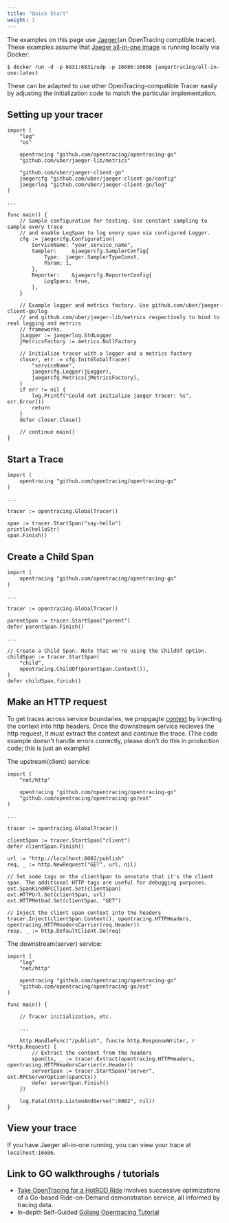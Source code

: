 ```yaml
---
title: "Quick Start"
weight: 1
---
```


The examples on this page use [Jaeger](https://github.com/jaegertracing/jaeger-client-go)(an OpenTracing comptible tracer). These examples assume that [Jaeger all-in-one image](https://github.com/jaegertracing/jaeger) is running locally via Docker:

`$ docker run -d -p 6831:6831/udp -p 16686:16686 jaegertracing/all-in-one:latest`

These can be adapted to use other OpenTracing-compatible Tracer easily by adjusting the initialization code to match the particular implementation.

## Setting up your tracer

```golang
import (
    "log"
    "os"

    opentracing "github.com/opentracing/opentracing-go"
    "github.com/uber/jaeger-lib/metrics"

    "github.com/uber/jaeger-client-go"
    jaegercfg "github.com/uber/jaeger-client-go/config"
    jaegerlog "github.com/uber/jaeger-client-go/log"
)

...

func main() {
    // Sample configuration for testing. Use constant sampling to sample every trace
    // and enable LogSpan to log every span via configured Logger.
    cfg := jaegercfg.Configuration{
        ServiceName: "your_service_name",
        Sampler:     &jaegercfg.SamplerConfig{
            Type:  jaeger.SamplerTypeConst,
            Param: 1,
        },
        Reporter:    &jaegercfg.ReporterConfig{
            LogSpans: true,
        },
    }

    // Example logger and metrics factory. Use github.com/uber/jaeger-client-go/log
    // and github.com/uber/jaeger-lib/metrics respectively to bind to real logging and metrics
    // frameworks.
    jLogger := jaegerlog.StdLogger
    jMetricsFactory := metrics.NullFactory

    // Initialize tracer with a logger and a metrics factory
    closer, err := cfg.InitGlobalTracer(
        "serviceName",
        jaegercfg.Logger(jLogger),
        jaegercfg.Metrics(jMetricsFactory),
    )
    if err != nil {
        log.Printf("Could not initialize jaeger tracer: %s", err.Error())
        return
    }
    defer closer.Close()

    // continue main()
}
```

## Start a Trace

```golang
import (
    opentracing "github.com/opentracing/opentracing-go"
)

...

tracer := opentracing.GlobalTracer()

span := tracer.StartSpan("say-hello")
println(helloStr)
span.Finish()
```

## Create a Child Span

```golang
import (
    opentracing "github.com/opentracing/opentracing-go"
)

...

tracer := opentracing.GlobalTracer()

parentSpan := tracer.StartSpan("parent")
defer parentSpan.Finish()

...

// Create a Child Span. Note that we're using the ChildOf option.
childSpan := tracer.StartSpan(
    "child",
    opentracing.ChildOf(parentSpan.Context()),
)
defer childSpan.finish()
```

## Make an HTTP request

To get traces across service boundaries, we propgagte [context](https://golang.org/pkg/context/) by injecting the context into http headers. Once the downstream service recieves the http request, it must extract the context and continue the trace. (The code example doesn't handle errors correctly, please don't do this in production code; this is just an example)

The upstream(client) service:

```golang
import (
    "net/http"

    opentracing "github.com/opentracing/opentracing-go"
    "github.com/opentracing/opentracing-go/ext"
)

...

tracer := opentracing.GlobalTracer()

clientSpan := tracer.StartSpan("client")
defer clientSpan.Finish()

url := "http://localhost:8082/publish"
req, _ := http.NewRequest("GET", url, nil)

// Set some tags on the clientSpan to annotate that it's the client span. The additional HTTP tags are useful for debugging purposes.
ext.SpanKindRPCClient.Set(clientSpan)
ext.HTTPUrl.Set(clientSpan, url)
ext.HTTPMethod.Set(clientSpan, "GET")

// Inject the client span context into the headers
tracer.Inject(clientSpan.Context(), opentracing.HTTPHeaders, opentracing.HTTPHeadersCarrier(req.Header))
resp, _ := http.DefaultClient.Do(req)
```

The downstream(server) service:

```golang
import (
    "log"
    "net/http"

    opentracing "github.com/opentracing/opentracing-go"
    "github.com/opentracing/opentracing-go/ext"
)

func main() {

    // Tracer initialization, etc.

    ...

    http.HandleFunc("/publish", func(w http.ResponseWriter, r *http.Request) {
        // Extract the context from the headers
        spanCtx, _ := tracer.Extract(opentracing.HTTPHeaders, opentracing.HTTPHeadersCarrier(r.Header))
        serverSpan := tracer.StartSpan("server", ext.RPCServerOption(spanCtx))
        defer serverSpan.Finish()
    })

    log.Fatal(http.ListenAndServe(":8082", nil))
}
```

## View your trace

If you have Jaeger all-in-one running, you can view your trace at `localhost:16686`.

## Link to GO walkthroughs / tutorials

* [Take OpenTracing for a HotROD Ride](https://medium.com/opentracing/take-opentracing-for-a-hotrod-ride-f6e3141f7941) involves successive optimizations of a Go-based Ride-on-Demand demonstration service, all informed by tracing data.
* In-depth Self-Guided [Golang Opentracing Tutorial](https://github.com/yurishkuro/opentracing-tutorial/tree/master/go)


